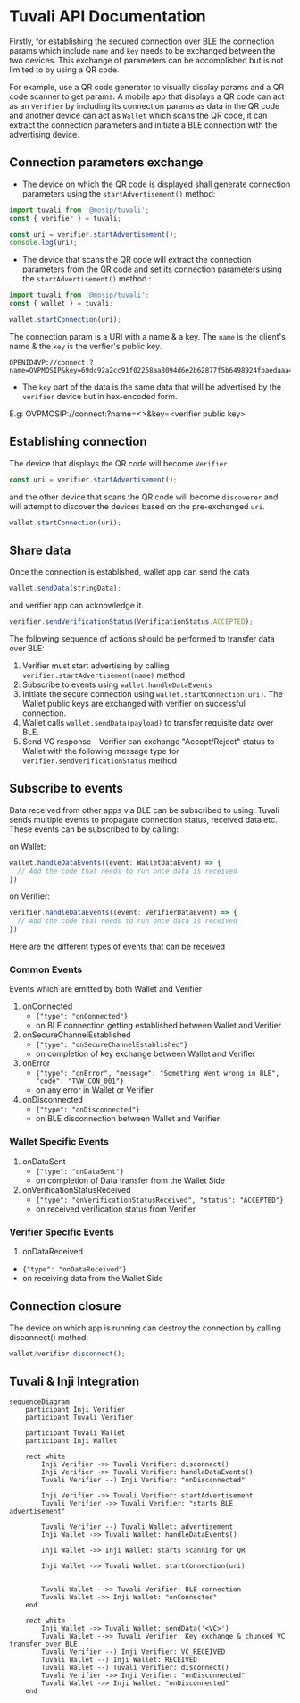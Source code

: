 # Tuvali API Documentation

Firstly, for establishing the secured connection over BLE the connection params which include `name` and `key` needs to be exchanged between the two devices. This exchange of parameters can be accomplished but is not limited to by using a QR code.

For example, use a QR code generator to visually display params and a QR code scanner to get params. A mobile app that displays a QR code can act as an `Verifier` by including its connection params as data in the QR code and another device can act as `Wallet` which scans the QR code, it can extract the connection parameters and initiate a BLE connection with the advertising device.


## Connection parameters exchange

* The device on which the QR code is displayed shall generate connection parameters using the `startAdvertisement()` method:

```typescript
import tuvali from '@mosip/tuvali';
const { verifier } = tuvali;

const uri = verifier.startAdvertisement();
console.log(uri);
```

* The device that scans the QR code will extract the connection parameters from the QR code and set its connection parameters using the `startAdvertisement()` method :

```typescript
import tuvali from '@mosip/tuvali';
const { wallet } = tuvali;

wallet.startConnection(uri);
```

The connection param is a URI with a name & a key. The `name` is the client's name & the `key` is the verfier's public key.

```log
OPENID4VP://connect:?name=OVPMOSIP&key=69dc92a2cc91f02258aa8094d6e2b62877f5b6498924fbaedaaa46af30abb364
```

* The `key` part of the data is the same data that will be advertised by the `verifier` device but in hex-encoded form.

&#x20;  E.g: OVPMOSIP://connect:?name=\<\>&key=\<verifier public key\>


## Establishing connection

The device that displays the QR code will become `Verifier`

```typescript
const uri = verifier.startAdvertisement();
```

and the other device that scans the QR code will become `discoverer` and will attempt to discover the devices based on the pre-exchanged `uri`.

```typescript
wallet.startConnection(uri);
```

## Share data

Once the connection is established, wallet app can send the data

```typescript
wallet.sendData(stringData);
```
and verifier app can acknowledge it.

```typescript
verifier.sendVerificationStatus(VerificationStatus.ACCEPTED);
```

The following sequence of actions should be performed to transfer data over BLE:

1. Verifier must start advertising by calling `verifier.startAdvertisement(name)` method
2. Subscribe to events using `wallet.handleDataEvents`
2. Initiate the secure connection using `wallet.startConnection(uri)`. The Wallet public keys are exchanged with verifier on successful connection.
3. Wallet calls `wallet.sendData(payload)` to transfer requisite data over BLE.
4. Send VC response - Verifier can exchange "Accept/Reject" status to Wallet with the following message type for `verifier.sendVerificationStatus` method

## Subscribe to events

Data received from other apps via BLE can be subscribed to using:
Tuvali sends multiple events to propagate connection status, received data etc. These events can be subscribed to by calling:

on Wallet:

```typescript
wallet.handleDataEvents((event: WalletDataEvent) => {
  // Add the code that needs to run once data is received
})
```

on Verifier:

```typescript
verifier.handleDataEvents((event: VerifierDataEvent) => {
  // Add the code that needs to run once data is received
})
```
Here are the different types of events that can be received

### Common Events
Events which are emitted by both Wallet and Verifier

1. onConnected
   * `{"type": "onConnected"}`
   * on BLE connection getting established between Wallet and Verifier
2. onSecureChannelEstablished
   * `{"type": "onSecureChannelEstablished"}`
   * on completion of key exchange between Wallet and Verifier
3. onError
   * `{"type": "onError", "message": "Something Went wrong in BLE", "code": "TVW_CON_001"}`
   * on any error in Wallet or Verifier
4. onDisconnected
   * `{"type": "onDisconnected"}`
   * on BLE disconnection between Wallet and Verifier


### Wallet Specific Events

1. onDataSent
   * `{"type": "onDataSent"}`
   * on completion of Data transfer from the Wallet Side
2. onVerificationStatusReceived
   * `{"type": "onVerificationStatusReceived", "status": "ACCEPTED"}`
   * on received verification status from Verifier

### Verifier Specific Events

1. onDataReceived
  * `{"type": "onDataReceived"}`
  * on receiving data from the Wallet Side

## Connection closure

The device on which app is running can destroy the connection by calling disconnect() method:

```typescript
wallet/verifier.disconnect();
```

## Tuvali & Inji Integration

```mermaid
sequenceDiagram
    participant Inji Verifier
    participant Tuvali Verifier

    participant Tuvali Wallet
    participant Inji Wallet
    
    rect white
        Inji Verifier ->> Tuvali Verifier: disconnect()
        Inji Verifier ->> Tuvali Verifier: handleDataEvents()
        Tuvali Verifier --) Inji Verifier: "onDisconnected"

        Inji Verifier ->> Tuvali Verifier: startAdvertisement
        Tuvali Verifier ->> Tuvali Verifier: "starts BLE advertisement"

        Tuvali Verifier --) Tuvali Wallet: advertisement
        Inji Wallet ->> Tuvali Wallet: handleDataEvents()

        Inji Wallet ->> Inji Wallet: starts scanning for QR

        Inji Wallet ->> Tuvali Wallet: startConnection(uri)


        Tuvali Wallet -->> Tuvali Verifier: BLE connection
        Tuvali Wallet ->> Inji Wallet: "onConnected"
    end

    rect white
        Inji Wallet ->> Tuvali Wallet: sendData('<VC>')
        Tuvali Wallet -->> Tuvali Verifier: Key exchange & chunked VC transfer over BLE
        Tuvali Verifier --) Inji Verifier: VC_RECEIVED
        Tuvali Wallet --) Inji Wallet: RECEIVED
        Tuvali Wallet --) Tuvali Verifier: disconnect()
        Tuvali Verifier ->> Inji Verifier: "onDisconnected"
        Tuvali Wallet ->> Inji Wallet: "onDisconnected"
    end
```
